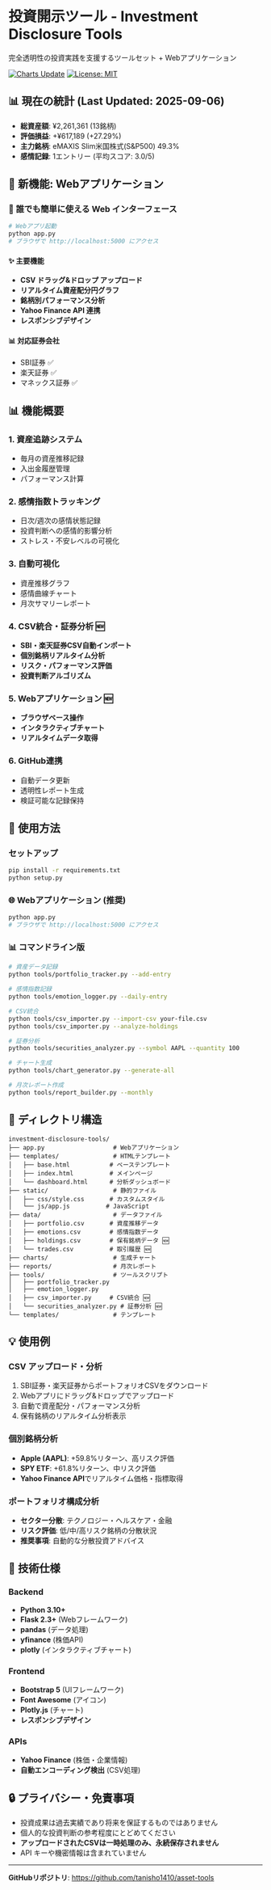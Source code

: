 # 投資開示ツール - Investment Disclosure Tools

完全透明性の投資実践を支援するツールセット + Webアプリケーション

[![Charts Update](https://github.com/tanisho1410/investment-disclosure-tools/actions/workflows/update-charts.yml/badge.svg)](https://github.com/tanisho1410/investment-disclosure-tools/actions/workflows/update-charts.yml)
[![License: MIT](https://img.shields.io/badge/License-MIT-yellow.svg)](https://opensource.org/licenses/MIT)

## 📊 現在の統計 (Last Updated: 2025-09-06)

- **総資産額**: ¥2,261,361 (13銘柄)
- **評価損益**: +¥617,189 (+27.29%)
- **主力銘柄**: eMAXIS Slim米国株式(S&P500) 49.3%
- **感情記録**: 1エントリー (平均スコア: 3.0/5)

## 🚀 新機能: Webアプリケーション

### 📱 **誰でも簡単に使える Web インターフェース**

```bash
# Webアプリ起動
python app.py
# ブラウザで http://localhost:5000 にアクセス
```

#### ✨ **主要機能**
- **CSV ドラッグ&ドロップ アップロード**
- **リアルタイム資産配分円グラフ**  
- **銘柄別パフォーマンス分析**
- **Yahoo Finance API 連携**
- **レスポンシブデザイン**

#### 📊 **対応証券会社**
- SBI証券 ✅
- 楽天証券 ✅  
- マネックス証券 ✅

## 📊 機能概要

### 1. 資産追跡システム
- 毎月の資産推移記録
- 入出金履歴管理
- パフォーマンス計算

### 2. 感情指数トラッキング
- 日次/週次の感情状態記録
- 投資判断への感情的影響分析
- ストレス・不安レベルの可視化

### 3. 自動可視化
- 資産推移グラフ
- 感情曲線チャート
- 月次サマリーレポート

### 4. CSV統合・証券分析 🆕
- **SBI・楽天証券CSV自動インポート**
- **個別銘柄リアルタイム分析**
- **リスク・パフォーマンス評価**
- **投資判断アルゴリズム**

### 5. Webアプリケーション 🆕
- **ブラウザベース操作**
- **インタラクティブチャート**
- **リアルタイムデータ取得**

### 6. GitHub連携
- 自動データ更新
- 透明性レポート生成
- 検証可能な記録保持

## 🚀 使用方法

### セットアップ
```bash
pip install -r requirements.txt
python setup.py
```

### 🌐 Webアプリケーション (推奨)
```bash
python app.py
# ブラウザで http://localhost:5000 にアクセス
```

### 📊 コマンドライン版
```bash
# 資産データ記録
python tools/portfolio_tracker.py --add-entry

# 感情指数記録
python tools/emotion_logger.py --daily-entry

# CSV統合
python tools/csv_importer.py --import-csv your-file.csv
python tools/csv_importer.py --analyze-holdings

# 証券分析
python tools/securities_analyzer.py --symbol AAPL --quantity 100

# チャート生成
python tools/chart_generator.py --generate-all

# 月次レポート作成
python tools/report_builder.py --monthly
```

## 📁 ディレクトリ構造

```
investment-disclosure-tools/
├── app.py                   # Webアプリケーション
├── templates/               # HTMLテンプレート
│   ├── base.html           # ベーステンプレート
│   ├── index.html          # メインページ
│   └── dashboard.html      # 分析ダッシュボード
├── static/                  # 静的ファイル
│   ├── css/style.css       # カスタムスタイル
│   └── js/app.js          # JavaScript
├── data/                    # データファイル
│   ├── portfolio.csv       # 資産推移データ
│   ├── emotions.csv        # 感情指数データ
│   ├── holdings.csv        # 保有銘柄データ 🆕
│   └── trades.csv          # 取引履歴 🆕
├── charts/                  # 生成チャート
├── reports/                 # 月次レポート
├── tools/                   # ツールスクリプト
│   ├── portfolio_tracker.py
│   ├── emotion_logger.py
│   ├── csv_importer.py     # CSV統合 🆕
│   └── securities_analyzer.py # 証券分析 🆕
└── templates/               # テンプレート
```

## 💡 使用例

### CSV アップロード・分析
1. SBI証券・楽天証券からポートフォリオCSVをダウンロード
2. Webアプリにドラッグ&ドロップでアップロード  
3. 自動で資産配分・パフォーマンス分析
4. 保有銘柄のリアルタイム分析表示

### 個別銘柄分析
- **Apple (AAPL)**: +59.8%リターン、高リスク評価
- **SPY ETF**: +61.8%リターン、中リスク評価
- **Yahoo Finance API**でリアルタイム価格・指標取得

### ポートフォリオ構成分析
- **セクター分散**: テクノロジー・ヘルスケア・金融
- **リスク評価**: 低/中/高リスク銘柄の分散状況
- **推奨事項**: 自動的な分散投資アドバイス

## 🔧 技術仕様

### Backend
- **Python 3.10+**
- **Flask 2.3+** (Webフレームワーク)
- **pandas** (データ処理)
- **yfinance** (株価API)
- **plotly** (インタラクティブチャート)

### Frontend  
- **Bootstrap 5** (UIフレームワーク)
- **Font Awesome** (アイコン)
- **Plotly.js** (チャート)
- **レスポンシブデザイン**

### APIs
- **Yahoo Finance** (株価・企業情報)
- **自動エンコーディング検出** (CSV処理)

## 🔒 プライバシー・免責事項

- 投資成果は過去実績であり将来を保証するものではありません
- 個人的な投資判断の参考程度にとどめてください
- **アップロードされたCSVは一時処理のみ、永続保存されません**
- API キーや機密情報は含まれていません

---

**GitHubリポジトリ**: https://github.com/tanisho1410/asset-tools
